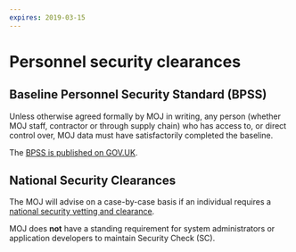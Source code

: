 ```yaml
---
expires: 2019-03-15
---
```

# Personnel security clearances

## Baseline Personnel Security Standard (BPSS)

Unless otherwise agreed formally by MOJ in writing, any person (whether MOJ staff, contractor or through supply chain) who has access to, or direct control over, MOJ data must have satisfactorily completed the baseline.

The [BPSS is published on GOV.UK](https://www.gov.uk/government/publications/government-baseline-personnel-security-standard).

## National Security Clearances

The MOJ will advise on a case-by-case basis if an individual requires a [national security vetting and clearance](https://www.gov.uk/guidance/security-vetting-and-clearance#applicant).

MOJ does **not** have a standing requirement for system administrators or application developers to maintain Security Check (SC).